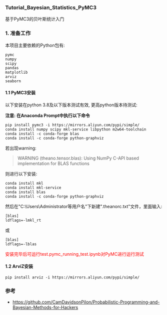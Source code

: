### Tutorial_Bayesian_Statistics_PyMC3
基于PyMC3的贝叶斯统计入门

### 1. 准备工作

本项目主要依赖的Python包有:

```
pymc
numpy
scipy
pandas
matplotlib
arviz
seaborn
```

#### 1.1 PyMC3安装

以下安装在python 3.8及以下版本测试有效, 更高python版本待测试:

**注意: 在Anaconda Prompt中执行以下命令**

```
pip install pymc3 -i https://mirrors.aliyun.com/pypi/simple/
conda install numpy scipy mkl-service libpython m2w64-toolchain
conda install -c conda-forge blas
conda install -c conda-forge python-graphviz
```

若出现warning:

> WARNING (theano.tensor.blas): Using NumPy C-API based implementation for BLAS functions

则进行以下安装:

```
conda install mkl
conda install mkl-service
conda install blas
conda install -c conda-forge python-graphviz
```

然后在"C:\Users\Administrator等用户名"下新建".theanorc.txt"文件，里面输入:

```
[blas]
ldflags=-lmkl_rt
```

或

```
[blas]
ldflags=-lblas
```

<font color="red">安装完毕后可运行test.pymc_running_test.ipynb对PyMC进行运行测试</font >

#### 1.2 ArviZ安装

```
pip install arviz -i https://mirrors.aliyun.com/pypi/simple/
```

### 参考

* https://github.com/CamDavidsonPilon/Probabilistic-Programming-and-Bayesian-Methods-for-Hackers